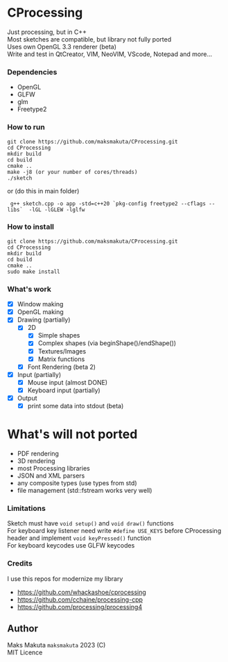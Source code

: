 # CProcessing

Just processing, but in C++   
Most sketches are compatible, but library not fully ported   
Uses own OpenGL 3.3 renderer (beta)  
Write and test in QtCreator, VIM, NeoVIM, VScode, Notepad and more...

### Dependencies

 - OpenGL     
 - GLFW       
 - glm        
 - Freetype2  

### How to run

 ```
 git clone https://github.com/maksmakuta/CProcessing.git
 cd CProcessing
 mkdir build
 cd build
 cmake ..
 make -j8 (or your number of cores/threads)
 ./sketch
 ```

 or (do this in main folder)

 ```
  g++ sketch.cpp -o app -std=c++20 `pkg-config freetype2 --cflags --libs`  -lGL -lGLEW -lglfw
 ```

### How to install

 ```
 git clone https://github.com/maksmakuta/CProcessing.git
 cd CProcessing
 mkdir build
 cd build
 cmake ..
 sudo make install
 ```


### What's work

 - [x] Window making
 - [x] OpenGL making
 - [x] Drawing (partially)
   - [x] 2D
     - [x] Simple shapes 
     - [x] Complex shapes (via beginShape()/endShape()) 
     - [x] Textures/Images
     - [x] Matrix functions 
   - [x] Font Rendering (beta 2)
 - [x] Input  (partially)
   - [x] Mouse input (almost DONE)
   - [x] Keyboard input (partially)
 - [x] Output
   - [x] print some data into stdout (beta)

  # What's will not ported

  - PDF rendering
  - 3D rendering 
  - most Processing libraries 
  - JSON and XML parsers
  - any composite types (use types from std)
  - file management (std::fstream works very well)

### Limitations

 Sketch must have ```void setup()``` and ```void draw()``` functions  
 For keyboard key listener need write ``` #define USE_KEYS ```  before CProcessing header and implement ``` void keyPressed() ``` function  
 For keyboard keycodes use GLFW keycodes

### Credits

I use this repos for modernize my library

  - https://github.com/whackashoe/cprocessing
  - https://github.com/cchaine/processing-cpp
  - https://github.com/processing/processing4
 
## Author
  
  Maks Makuta ``` maksmakuta ```  2023 (C)     
  MIT Licence   
